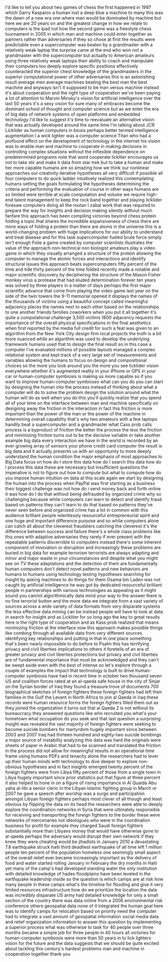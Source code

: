 
I&#39;d like to tell you about two games of
chess the first happened in 1997 which
Garry Kasparov a human lost a deep blue
a machine to many this was the dawn of a
new era one where man would be dominated
by machine but here we are 20 years on
and the greatest change in how we relate
to computers is the ipad not how the
second game was a freestyle chess
tournament in 2005 in which man and
machine could enter together as partners
rather than adversaries if they so chose
at first the results were predictable
even a supercomputer was beaten by a
grandmaster with a relatively weak
laptop the surprise came at the end who
won not a grandmaster with the
supercomputer but actually to American
amateurs using three relatively weak
laptops their ability to coach and
manipulate their computers too deeply
explore specific positions effectively
counteracted the superior chest
knowledge of the grandmasters in the
superior computational power of other
adversaries this is an astonishing
result average men average machines
beating the best man the best machine
and anyways isn&#39;t it supposed to be man
versus machine instead it&#39;s about
cooperation and the right type of
cooperation we&#39;ve been paying a lot of
attention to Marvin Minsky&#39;s vision for
artificial intelligence over the last 50
years it&#39;s a sexy vision for sure many
of embraces become the dominant school
of thought and computer science but as
we enter the era of big data of network
systems of open platforms and embedded
technology I&#39;d like to suggest it&#39;s time
to reevaluate an alternative vision that
was actually developed around the same
time I&#39;m talking about JCR Licklider as
human computers in biosis perhaps better
termed intelligence augmentation I a
wick lighter was a computer science
Titan who had a profound effect on the
development of technology in the
internet his vision was to enable man
and machine to cooperate in making
decisions in controlling complex
situations without the inflexible
dependence on predetermined programs
note that word cooperate lickliter
encourages us not to take
stir and make it data from star trek but
to take a human and make her more
capable humans are so amazing how we
think our nonlinear approaches our
creativity iterative hypotheses all very
difficult if possible all four computers
to do quick ladder intuitively realized
this contemplating humans setting the
goals formulating the hypotheses
determining the criteria and performing
the evaluation of course in other ways
humans are so limited were terrible at
scale computation and volume we require
high-end talent management to keep the
rock band together and playing licklider
foresaw computers doing all the routan I
zabal work that was required to prepare
the way for insights and decision making
silently without much fanfare this
approach has been compiling victories
beyond chess protein folding a topic
that shares the incredible expansiveness
of chess there are more ways of folding
a protein than there are atoms in the
universe this is a world-changing
problem with huge implications for our
ability to understand and treat disease
and for this task supercomputer fueled
brute force simply isn&#39;t enough Folie a
game created by computer scientists
illustrates the value of the approach
non-technical non biologist amateurs
play a video game in which they visually
arranged a structure of the protein
allowing the computer to manage the
atomic forces and interactions and
identify structural issues this approach
beats supercomputers fifty percent of
the time and tide thirty percent of the
time folded recently made a notable and
major scientific discovery by
deciphering the structure of the Mason
Fisher monkey virus a protease that had
eluded determination forever ten years
was solved by three players in a matter
of days perhaps the first major
scientific advance that come from
playing the video game last year on the
side of the twin towers the 9-11
memorial opened it displays the names of
the thousands of victims using a
beautiful concept called meaningful
adjacency places the names next to each
other based on the relationships to one
another friends families coworkers when
you put it all together it&#39;s quite a
computational challenge 3,500 victims
1800 adjacency requests the importance
of the overall physical specifications
in the final aesthetics when first
reported by the media full credit for
such a feat was given to an algorithm
from the New York City design firm local
projects the truth is a bit more nuanced
while an algorithm was used to develop
the underlying framework humans used
that
to design the final result so in this
case a computer I&#39;ve evaluated millions
of possible layouts managed a complex
relational system and kept track of a
very large set of measurements and
variables allowing the humans to focus
on design and compositional choices so
the more you look around you the more
you see licklider vision everywhere
whether it&#39;s augmented reality in your
iPhone or GPS in your car or
human-computer symbiosis is making us
more capable so if you want to improve
human-computer symbioses what can you do
you can start by designing the human
into the process instead of thinking
about what a computer will do to solve
the problem design the solution around
what the human will do as well when you
do this you&#39;ll quickly realize that you
spend all of your time on the interface
between man and machine specifically on
designing away the friction in the
interaction in fact this friction is
more important than the power of the man
or the power of the machine in
determining overall capability that&#39;s
why two amateurs with a few laptops
handily beat a supercomputer and a
grandmaster what Cass prob calls process
is a byproduct of friction the better
the process the less the friction and
minimizing friction turns out to be the
decisive variable or take another
example big data every interaction we
have in the world is recorded by an ever
growing array of sensors your phone
credit card computer the result is big
data and it actually presents us with an
opportunity to more deeply understand
the human condition the major emphasis
of most approaches to Big Data focus on
how do I store this data how do I search
this data how do I process this data
these are necessary but insufficient
questions the imperative is not to
figure out how to compute but what to
compute how do you impose human
intuition on data at this scale again we
start by designing the human into the
process when PayPal was first starting
as a business their biggest challenge
was not how do i send money back and
forth online it was how do I do that
without being defrauded by organized
crime why so challenging because while
computers can learn to detect and
identify fraud based on patterns they
can&#39;t learn to do that based on patterns
they&#39;ve never seen before and organized
crime has a lot in common with this
audience brilliant people relentlessly
resourceful entrepreneurial spirit and
one huge and important difference
purpose and so while computers alone can
catch all about the cleverest fraudsters
catching the cleverest it&#39;s the
difference between success and failure
there&#39;s a whole class
problems like this ones with adaptive
adversaries they rarely if ever present
with the repeatable patterns discernible
to computers instead there&#39;s some
inherent component of innovation or
disruption and increasingly these
problems are buried in big data for
example terrorism terrorists are always
adapting and minor and major waste in
your circumstances and despite what you
might see on TV these adaptations and
the detection of them are fundamentally
human computers don&#39;t detect novel
patterns and new behaviors are humans to
humans using technology testing
hypotheses searching for insight by
asking machines to do things for them
Osama bin Laden was not caught by
artificial intelligence he was got by
dedicated resourceful brilliant people
in partnerships with various
technologies as appealing as it might
sound you cannot algorithmically data
mind your way to the answer there is no
fine terrorist button and the more data
we integrate from a vast variety of
sources across a wide variety of data
formats from very disparate systems the
less effective data mining can be
instead people will have to look at data
in search for insight and as Lickliter
for so long ago the key to great results
here is the right type of cooperation
and as Kass prob realized that means
minimizing friction at the interface now
this approach makes possible things like
combing through all available data from
very different sources identifying key
relationships and putting in that in one
place something that&#39;s been nearly
impossible to do before to Psalm this
has terrifying privacy and civil
liberties implications to others it
foretells of an era of greater privacy
and civil liberties protections but
privacy and civil liberties are of
fundamental importance that must be
acknowledged and they can&#39;t be swept
aside even with the best of intense so
let&#39;s explore through a couple of
examples the impact that technology is
built to drive human-computer symbiosis
have had in recent time in october two
thousand seven US and coalition forces
rated at an al-qaeda safe house in the
city of Sinjar on the Syrian border of
Iraq they found a treasure trove of
documents 700 biographical sketches of
foreign fighters these foreign fighters
had left their families in the Gulf the
Levant in North Africa to join al Qaeda
in Iraq these records were human
resource forms the foreign fighters
filled them out as they joined the
organization it turns out that al Qaeda
2 is not without its bureaucracy
they answered questions like who
recruited you what&#39;s your hometown what
occupation do you seek and that last
question a surprising insight was
revealed the vast majority of foreign
fighters were seeking to become suicide
bombers for martyrdom hugely important
since between 2003 and 2007 Iraq had
thirteen hundred and eighty-two suicide
bombings a major source of instability
analyzing this data was hard the
originals were sheets of paper in Arabic
that had to be scanned and translated
the friction in the process did not
allow for meaningful results in an
operational time frame using humans PDFs
and tenacity alone the researchers had
to lever up their human minds with
technology to dive deeper to explore
non-obvious hypotheses and in fact
insights emerged twenty percent of the
foreign fighters were from Libya fifty
percent of those from a single town in
Libya hugely important since prior
statistics put that figure at three
percent it also helped to hone in on a
figure of rising importance in Al Quaida
Abu yaha al-libi a senior cleric in the
Libyan Islamic fighting group in March
or 2007 he gave a speech after worship
was a surge and participation amongst
Libyan foreign fighters perhaps most
clever of all though and least obvious
by flipping the data on its head the
researchers were able to deeply explore
the coordination networks in Syria that
were ultimately responsible for
receiving and transporting the foreign
fighters to the border these were
networks of mercenaries not ideologues
who were in the coordination business
for profit for example they charged
Saudi foreign fighters substantially
more than Libyans money that would have
otherwise gone to al-qaeda perhaps the
adversary would disrupt their own
network if they knew they were cheating
would be jihadists in January 2010 a
devastating 7.8 earthquake struck haiti
third deadliest earthquake of all time
left 1 million people ten percent of the
population homeless one seemingly small
aspect of the overall relief ever became
increasingly important as the delivery
of food and water started rolling
January in February the dry months in
Haiti yet many of the camp&#39;s had
developed standing water the only
institution with detailed knowledge of
hades floodplains have been leveled in
the earthquake leadership inside so the
question is which camps are at risk how
many people in these camps what&#39;s the
timeline for flooding and give it very
limited resources infrastructure how do
we prioritize the
location the data was incredibly
disparate US army had detailed knowledge
for only a small section of the country
there was data online from a 2006
environmental risk conference others
geospatial data none of it integrated
the human goal here was to identify
camps for relocation based on priority
need the computer had to integrate a
vast amount of geospatial information
social media data and relief
organization information to answer this
question by implementing a superior
process what was otherwise to task for
40 people over three months became a
simple job for three people in 40 hours
all victories for human-computer
symbiosis were more than 50 years in to
lick lighters vision for the future and
the data suggests that we should be
quite excited about tackling this
century&#39;s hardest problems man and
machine in cooperation together thank
you
